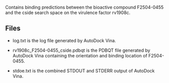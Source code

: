 Contains binding predictions between the bioactive compound F2504-0455 and the cside search space on the virulence factor rv1908c.

## Files

- log.txt is the log file generated by AutoDock Vina.

- rv1908c_F2504-0455_cside.pdbqt is the PDBQT file generated by AutoDock Vina containing the orientation and binding location of F2504-0455.

- stdoe.txt is the combined STDOUT and STDERR output of AutoDock Vina.

